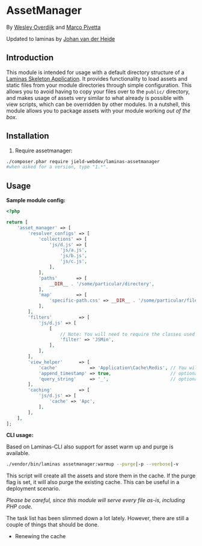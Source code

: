 # AssetManager

By [Wesley Overdijk](http://blog.spoonx.nl/) and [Marco Pivetta](http://ocramius.github.com/)

Updated to laminas by [Johan van der Heide](https://jield.nl)

## Introduction

This module is intended for usage with a default directory structure of a
[Laminas Skeleton Application](https://github.com/laminas/laminas-mvc-skeleton). It provides functionality to load
assets and static files from your module directories through simple configuration.
This allows you to avoid having to copy your files over to the `public/` directory, and makes usage of assets very
similar to what already is possible with view scripts, which can be overridden by other modules.
In a nutshell, this module allows you to package assets with your module working *out of the box*.

## Installation

1. Require assetmanager:

```sh
./composer.phar require jield-webdev/laminas-assetmanager
#when asked for a version, type "1.*".
```

## Usage

**Sample module config:**

```php
<?php

return [
    'asset_manager' => [
        'resolver_configs' => [
            'collections' => [
                'js/d.js' => [
                    'js/a.js',
                    'js/b.js',
                    'js/c.js',
                ],
            ],
            'paths'       => [
                __DIR__ . '/some/particular/directory',
            ],
            'map'         => [
                'specific-path.css' => __DIR__ . '/some/particular/file.css',
            ],
        ],
        'filters'          => [
            'js/d.js' => [
                [
                    // Note: You will need to require the classes used for the filters yourself.
                    'filter' => 'JSMin',
                ],
            ],
        ],
        'view_helper'      => [
            'cache'            => 'Application\Cache\Redis', // You will need to require the factory used for the cache yourself.
            'append_timestamp' => true,                      // optional, if false never append a query param
            'query_string'     => '_',                       // optional
        ],
        'caching'          => [
            'js/d.js' => [
                'cache' => 'Apc',
            ],
        ],
    ],
];
```

**CLI usage:**

Based on Laminas-CLI also support for asset warm up and purge is available.

```sh
./vendor/bin/laminas assetmanager:warmup --purge|-p --verbose|-v
```

This script will create all the assets and store them in the cache. If the purge flag is set, it will also purge the
existing cache. This can be useful in a deployment scenario.

*Please be careful, since this module will serve every file as-is, including PHP code.*

The task list has been slimmed down a lot lately. However, there are still a couple of things that should be done.

* Renewing the cache
